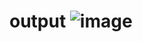 

# output ![image](https://github.com/xlwv/payment-page/assets/107869479/3d14eac6-41a6-4ddd-b3c1-77c6c10e3b53)

